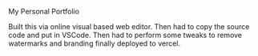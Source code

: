 My Personal Portfolio




Built this via online visual based web editor.
Then had to copy the source code and put in VSCode.
Then had to perform some tweaks to remove watermarks and branding 
finally deployed to vercel.
